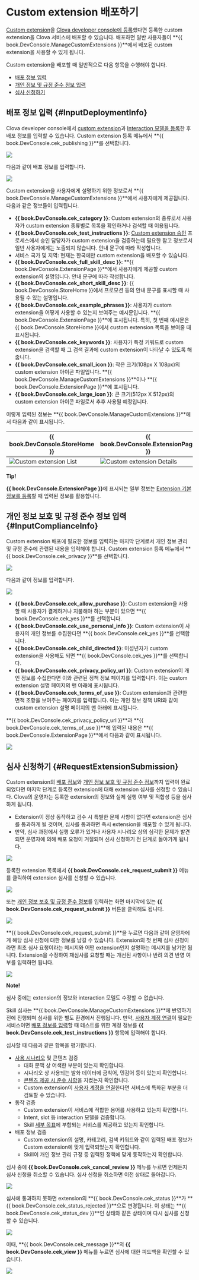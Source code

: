 <!-- Note! This content includes shared parts. Therefore, when you update this, you should beware of synchronization. -->

# Custom extension 배포하기
[Custom extension](/Develop/Guides/Build_Custom_Extension.md)을 [Clova developer console에 등록](/DevConsole/Guides/Register_Custom_Extension.md)했다면 등록한 custom extension을 Clova 서비스에 배포할 수 있습니다. 배포하면 일반 사용자들이 **{{ book.DevConsole.ManageCustomExtensions }}**에서 배포된 custom extension을 사용할 수 있게 됩니다.

Custom extension을 배포할 때 일반적으로 다음 항목을 수행해야 합니다.

* [배포 정보 입력](#InputDeploymentInfo)
* [개인 정보 및 규정 준수 정보 입력](#InputComplianceInfo)
* [심사 신청하기](#RequestExtensionSubmission)

## 배포 정보 입력 {#InputDeploymentInfo}

Clova developer console에서 [custom extension](/DevConsole/Guides/Register_Custom_Extension.md)과 [Interaction 모델을 등록](/DevConsole/Guides/Register_Interaction_Model.md)한 후 배포 정보를 입력할 수 있습니다. Custom extension 등록 메뉴에서 **{{ book.DevConsole.cek_publishing }}**를 선택합니다.

![](/DevConsole/Assets/Images/DevConsole-Custom_Extension_Deployment_Info_Menu.png)

다음과 같이 배포 정보를 입력합니다.

![](/DevConsole/Assets/Images/DevConsole-Input_Custom_Extension_Deployment_Info.png)

Custom extension을 사용자에게 설명하기 위한 정보로서 **{{ book.DevConsole.ManageCustomExtensions }}**에서 사용자에게 제공됩니다. 다음과 같은 정보들이 입력됩니다.

* **{{ book.DevConsole.cek_category }}**: Custom extension의 종류로서 사용자가 custom extension 종류별로 목록을 확인하거나 검색할 때 이용됩니다.
* **{{ book.DevConsole.cek_test_instructions }}**: [Custom extension 승인](#RequestExtensionSubmission) 프로세스에서 승인 담당자가 custom extension을 검증하는데 필요한 참고 정보로서 일반 사용자에게는 노출되지 않습니다. 안내 문구에 따라 작성합니다.
* 서비스 국가 및 지역: 현재는 한국에만 custom extension을 배포할 수 있습니다.
* **{{ book.DevConsole.cek_full_skill_desc }}**: **{{ book.DevConsole.ExtensionPage }}**에서 사용자에게 제공할 custom extension의 설명입니다. 안내 문구에 따라 작성합니다.
* **{{ book.DevConsole.cek_short_skill_desc }}**: {{ book.DevConsole.StoreHome }}에서 프로모션 등의 안내 문구를 표시할 때 사용될 수 있는 설명입니다.
* **{{ book.DevConsole.cek_example_phrases }}**: 사용자가 custom extension을 어떻게 사용할 수 있는지 보여주는 예시문입니다. **{{ book.DevConsole.ExtensionPage }}**에 표시됩니다. 특히, 첫 번째 예시문은 {{ book.DevConsole.StoreHome }}에서 custom extension 목록을 보여줄 때 표시됩니다.
* **{{ book.DevConsole.cek_keywords }}**: 사용자가 특정 키워드로 custom extension을 검색할 때 그 검색 결과에 custom extension이 나타날 수 있도록 해줍니다.
* **{{ book.DevConsole.cek_small_icon }}**: 작은 크기(108px X 108px)의 custom extension 아이콘 파일입니다. **{{ book.DevConsole.ManageCustomExtensions }}**이나 **{{ book.DevConsole.ExtensionPage }}**에 표시됩니다.
* **{{ book.DevConsole.cek_large_icon }}**: 큰 크기(512px X 512px)의 custom extension 아이콘 파일로서 추후 사용될 예정입니다.

이렇게 입력된 정보는 **{{ book.DevConsole.ManageCustomExtensions }}**에서 다음과 같이 표시됩니다.

| {{ book.DevConsole.StoreHome }} | {{ book.DevConsole.ExtensionPage }}   |
|-------------------|-------------------|
| ![Custom extension List](/DevConsole/Assets/Images/DevConsole-Store_UI_Example-Custom_Extension_Store_Home.png) | ![Custom extension Details](/DevConsole/Assets/Images/DevConsole-Store_UI_Example-Custom_Extension_Page.png) |

<div class="tip">
  <p><strong>Tip!</strong></p>
  <p><strong>{{ book.DevConsole.ExtensionPage }}</strong>에 표시되는 일부 정보는 <a href="/DevConsole/Guides/Register_Custom_Extension.md#InputExtensionInfo">Extension 기본 정보를 등록</a>할 때 입력된 정보를 활용합니다.</p>
</div>

## 개인 정보 보호 및 규정 준수 정보 입력 {#InputComplianceInfo}

Custom extension 배포에 필요한 정보를 입력하는 마지막 단계로서 개인 정보 관리 및 규정 준수에 관련된 내용을 입력해야 합니다. Custom extension 등록 메뉴에서 **{{ book.DevConsole.cek_privacy }}**를 선택합니다.

![](/DevConsole/Assets/Images/DevConsole-Custom_Extension_Policy_Menu.png)

다음과 같이 정보를 입력합니다.

![](/DevConsole/Assets/Images/DevConsole-Input_Custom_Extension_Policy.png)

* **{{ book.DevConsole.cek_allow_purchase }}**: Custom extension을 사용할 때 사용자가 결제하거나 지불해야 하는 부분이 있으면 **{{ book.DevConsole.cek_yes }}**를 선택합니다.
* **{{ book.DevConsole.cek_use_personal_info }}**: Custom extension이 사용자의 개인 정보를 수집한다면 **{{ book.DevConsole.cek_yes }}**를 선택합니다.
* **{{ book.DevConsole.cek_child_directed }}**: 미성년자가 custom extension을 사용해도 되면 **{{ book.DevConsole.cek_yes }}**를 선택합니다.
* **{{ book.DevConsole.cek_privacy_policy_url }}**: Custom extension이 개인 정보를 수집한다면 이와 관련된 정책 정보 페이지를 입력합니다. 이는 custom extension 설명 페이지의 맨 아래에 표시됩니다.
* **{{ book.DevConsole.cek_terms_of_use }}**: Custom extension과 관련한 면책 조항을 보여주는 페이지를 입력합니다. 이는 개인 정보 정책 URI와 같이 custom extension 설명 페이지의 맨 아래에 표시됩니다.

**{{ book.DevConsole.cek_privacy_policy_url }}**과 **{{ book.DevConsole.cek_terms_of_use }}**에 입력된 내용은 **{{ book.DevConsole.ExtensionPage }}**에서 다음과 같이 표시됩니다.

![](/DevConsole/Assets/Images/DevConsole-Store_UI_Example-Extension_Policy.png)

<!-- Start of the shared content: RequestExtensionSubmission -->

## 심사 신청하기 {#RequestExtensionSubmission}

Custom extension의 [배포 정보](#InputDeploymentInfo)와 [개인 정보 보호 및 규정 준수 정보](#InputComplianceInfo)까지 입력이 완료되었다면 마지막 단계로 등록한 extension에 대해 extension 심사를 신청할 수 있습니다. Clova의 운영자는 등록한 extension의 정보와 실제 실행 여부 및 적합성 등을 심사하게 됩니다.

* Extension이 정상 동작하고 검수 시 특별한 문제 사항이 없다면 extension은 심사를 통과하게 될 것이며, 심사를 통과하면 즉시 extension을 배포할 수 있게 됩니다.
* 만약, 심사 과정에서 실행 오류가 있거나 사용자 시나리오 상의 심각한 문제가 발견되면 운영자에 의해 배포 요청이 거절되며 신사 신청하기 전 단계로 돌아가게 됩니다.

![](/DevConsole/Assets/Images/DevConsole-Extension_Submission_Process.png)

등록한 extension 목록에서 **{{ book.DevConsole.cek_request_submit }}** 메뉴를 클릭하여 extension 심사를 신청할 수 있습니다.

![](/DevConsole/Assets/Images/DevConsole-Submit_Extension_1.png)

또는 [개인 정보 보호 및 규정 준수 정보](#InputComplianceInfo)를 입력하는 화면 마지막에 있는 **{{ book.DevConsole.cek_request_submit }}** 버튼을 클릭해도 됩니다.

![](/DevConsole/Assets/Images/DevConsole-Submit_Extension_2.png)

**{{ book.DevConsole.cek_request_submit }}**을 누르면 다음과 같이 운영자에게 해당 심사 신청에 대한 정보를 남길 수 있습니다. Extension의 첫 번째 심사 신청이라면 최초 심사 요청이라는 메시지와 어떤 extension인지 설명하는 메시지를 남기면 됩니다. Extension을 수정하여 재심사를 요청할 때는 개선된 사항이나 반려 의견 반영 여부를 입력하면 됩니다.

![](/DevConsole/Assets/Images/DevConsole-Submission_Request_Message.png)

<div class="note">
  <p><strong>Note!</strong></p>
  <p>심사 중에는 extension의 정보와 interaction 모델도 수정할 수 없습니다.</p>
</div>

Skill 심사는 **{{ book.DevConsole.ManageCustomExtensions }}**에 반영하기 전에 진행되며 심사를 위한 별도 환경에서 진행됩니다. 만약, [사용자 계정 연결](/Develop/Guides/Link_User_Account.md)이 필요한 서비스이면 [배포 정보를 입력](#InputDeploymentInfo)할 때 테스트를 위한 계정 정보를 **{{ book.DevConsole.cek_test_instructions }}** 항목에 입력해야 합니다.

심사할 때 다음과 같은 항목을 평가합니다.

* [사용 시나리오](/Design/Design_Custom_Extension.md#MakeUseCaseScenarioScript) 및 콘텐츠 검증
  * 대화 문맥 상 어색한 부분이 있는지 확인합니다.
  * 시나리오 상 사용되는 발화 데이터에 금칙어, 민감어 등이 있는지 확인합니다.
  * [콘텐츠 제공 시 준수 사항](/Design/Rules_For_Content.md)을 지켰는지 확인합니다.
  * Custom extension이 [사용자 계정을 연결](/Develop/Guides/Link_User_Account.md)한다면 서비스에 특화된 부분을 더 검토할 수 있습니다.
* 동작 검증
  * Custom extension이 서비스에 적합한 용어를 사용하고 있는지 확인합니다.
  * Intent, slot 등 interaction 모델을 검증합니다.
  * Skill [세부 목표](/Design/Design_Custom_Extension.md#SetGoal)에 부합되는 서비스를 제공하고 있는지 확인합니다.
* 배포 정보 검증
  * Custom extension의 설명, 카테고리, 검색 키워드와 같이 입력된 배포 정보가 Custom extension에 맞게 입력되었는지 확인합니다.
  * Skill이 개인 정보 관리 규정 등 입력된 정책에 맞게 동작하는지 확인합니다.

심사 중에 **{{ book.DevConsole.cek_cancel_review }}** 메뉴를 누르면 언제든지 심사 신청을 취소할 수 있습니다. 심사 신청을 취소하면 이전 상태로 돌아갑니다.

![](/DevConsole/Assets/Images/DevConsole-Cancel_Submission.png)

심사에 통과하지 못하면 extension의 **{{ book.DevConsole.cek_status }}**가 **{{ book.DevConsole.cek_status_rejected }}**으로 변경됩니다. 이 상태는 **{{ book.DevConsole.cek_status_dev }}**인 상태와 같은 상태이며 다시 심사를 신청할 수 있습니다.

![](/DevConsole/Assets/Images/DevConsole-Extension_Submission_Rejected.png)

이때, **{{ book.DevConsole.cek_message }}**의 **{{ book.DevConsole.cek_view }}** 메뉴를 누르면 심사에 대한 피드백을 확인할 수 있습니다.

![](/DevConsole/Assets/Images/DevConsole-Show_Submission_Feedback.png)

<!-- End of the shared content -->
